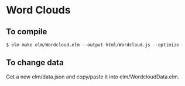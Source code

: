 # Word Clouds

## To compile

```
$ elm make elm/Wordcloud.elm --output html/Wordcloud.js --optimize
```

## To change data

Get a new elm/data.json and copy/paste it into elm/WordcloudData.elm.